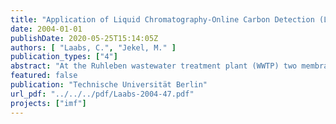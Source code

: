 ```yaml
---
title: "Application of Liquid Chromatography-Online Carbon Detection (LC-OCD) to the understanding of organic fouling in membrane bioreactors (MBRs)"
date: 2004-01-01
publishDate: 2020-05-25T15:14:05Z
authors: [ "Laabs, C.", "Jekel, M." ]
publication_types: ["4"]
abstract: "At the Ruhleben wastewater treatment plant (WWTP) two membrane bioreactor (MBR) pilot plants have been operated since September 2001 by Veolia Water and Berliner Wasserbetriebe. The primary aim of the piloting is the investigation of biological phosphorus removal in conjunction with nitrification/denitrification in MBRs for later use in remote areas and small scale applications (WWTP serving a few thousand inhabitants) [Gnirss et al 2003a]. Both plants are fed with the same raw wastewater as it is treated in the conventional wastewater treatment plant. Instead of the mechanical treatment of the conventional plant, the raw wastewater passes a 1 mm punch hole screen prior to the biological treatment in the two MBR pilot plants. The two pilot plants are operated under parallel operating conditions (same raw wastewater, same sludge age and sludge concentration , etc.), but there are two different biological process configurations: pre-denitrification and postdenitrification without addition of a carbon source. Over the first year of operation, it has been observed that the unit with post-denitrification exhibited more rapid membrane fouling than the one with pre-denitrification. Preliminary LC-OCD (liquid chromatography-organic carbon detection) measurements carried out with the permeate compared to paper filtered sludge showed differences between the two units regarding the concentration of colloids and large macromolecules (as measured in the polysaccharide peak). Hence, an assessment and investigation of the fouling behaviour of the two MBR pilot plants was commenced. The results are presented in this report."
featured: false
publication: "Technische Universität Berlin"
url_pdf: "../../../pdf/Laabs-2004-47.pdf"
projects: ["imf"]
---
```


